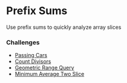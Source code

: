 # Prefix Sums
Use prefix sums to quickly analyze array slices

### Challenges
* [Passing Cars](passing-cars.rb)
* [Count Divisors](count-divisors.rb)
* [Geometric Range Query](geometric-range-query.rb)
* [Minimum Average Two Slice]()
